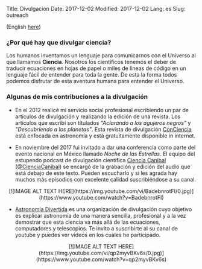 Title: Divulgación
Date: 2017-12-02
Modified: 2017-12-02
Lang: es
Slug: outreach

(English [here](outreach))

### ¿Por qué hay que divulgar ciencia?

Los humanos inventamos un lenguaje para comunicarnos con el Universo al que llamamos **Ciencia**.
Nosotros los científicos tenemos el deber de traducir ecuaciones en hojas de papel o miles de líneas de código en un lenguaje fácil de entender para toda la gente. De esta la forma todos podemos disfrutar de esta aventura humana para entender el Universo.

### Algunas de mis contribuciones a la divulgación

* En el 2012 realicé mi servicio social profesional escribiendo un par de artículos de divulgación y realizando la edición de una revista. Los artículos que escribí son títulados _"Aclarando a los agujeros negros"_ y _"Descubriendo a los planetas"_. Esta revista de divulgación [ConCiencia](https://www.researchgate.net/publication/266911395_Revista_de_divulgacion_ConCiencia_2da_edicion) está enfocada en astronomía y está gratuitamente disponible in internet.

* En noviembre del 2017 fui invitado a dar una conferencia como parte del evento nacional en México llamado _Noche de las Estrellas_. El equipo del estupendo podcast de divulgación científica [Ciencia Canibal](https://www.facebook.com/CienciaCanibal/) ([@CienciaCanibal](https://twitter.com/CienciaCanibal)) se encargó de la grabación y edición del audio que está debajo de este texto. Pueden escucharlo y si les agrada hay muchos más episodios con excelente calidad suscribiéndose a su canal.

<center>
[![IMAGE ALT TEXT HERE](https://img.youtube.com/vi/BadebnrotFI/0.jpg)](https://www.youtube.com/watch?v=BadebnrotFI)
</center>

* [Astronomía Divertida](https://www.facebook.com/AstroDivertidaGuanajuato/) es una organización de divulgación cuyo objetivo es explicar astronomía de una manera sencilla, profesional y a la vez demostrar que esta ciencia va más allá de las ecuaciones, computadores y telescopios. Te invito a suscribirte al su canal de youtube y puedes ver videos en los cuales he participado.

<center>
[![IMAGE ALT TEXT HERE](https://img.youtube.com/vi/qp2myvBKv6s/0.jpg)](https://www.youtube.com/watch?v=qp2myvBKv6s)
</center>


